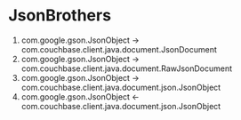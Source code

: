 # JsonBrothers

1. com.google.gson.JsonObject -> com.couchbase.client.java.document.JsonDocument
2. com.google.gson.JsonObject -> com.couchbase.client.java.document.RawJsonDocument
3. com.google.gson.JsonObject -> com.couchbase.client.java.document.json.JsonObject
3. com.google.gson.JsonObject <- com.couchbase.client.java.document.json.JsonObject
